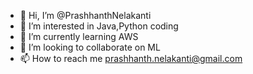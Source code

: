 - 👋 Hi, I’m @PrashhanthNelakanti
- 👀 I’m interested in Java,Python coding
- 🌱 I’m currently learning AWS
- 💞️ I’m looking to collaborate on ML
- 📫 How to reach me prashhanth.nelakanti@gmail.com

<!---
PrashhanthNelakanti/PrashhanthNelakanti is a ✨ special ✨ repository because its `README.md` (this file) appears on your GitHub profile.
You can click the Preview link to take a look at your changes.
--->
